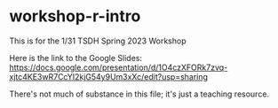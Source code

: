 # workshop-r-intro
This is for the 1/31 TSDH Spring 2023 Workshop

Here is the link to the Google Slides:
https://docs.google.com/presentation/d/1O4czXFORk7zvq-xjtc4KE3wR7CcYI2kjG54y9Um3xXc/edit?usp=sharing

There's not much of substance in this file; it's just a teaching resource.
